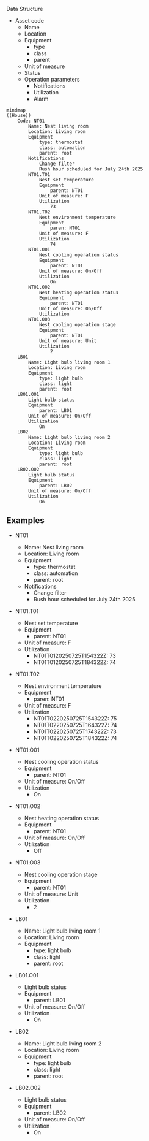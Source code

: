 
Data Structure
- Asset code
    - Name
    - Location
    - Equipment
        - type
        - class
        - parent
    - Unit of measure
    - Status
    - Operation parameters
        - Notifications
        - Utilization
        - Alarm

```mermaid
mindmap
((House))
    Code: NT01
        Name: Nest living room 
        Location: Living room
        Equipment
            type: thermostat
            class: automation
            parent: root
        Notifications
            Change filter
            Rush hour scheduled for July 24th 2025
        NT01.T01
            Nest set temperature
            Equipment
                parent: NT01
            Unit of measure: F
            Utilization
                73
        NT01.T02
            Nest environment temperature
            Equipment
                paren: NT01
            Unit of measure: F
            Utilization
                74
        NT01.O01
            Nest cooling operation status 
            Equipment
                parent: NT01
            Unit of measure: On/Off
            Utilization
                On
        NT01.O02
            Nest heating operation status 
            Equipment
                parent: NT01
            Unit of measure: On/Off
            Utilization
        NT01.O03
            Nest cooling operation stage 
            Equipment
                parent: NT01
            Unit of measure: Unit
            Utilization
                2
    LB01
        Name: Light bulb living room 1 
        Location: Living room
        Equipment
            type: light bulb
            class: light
            parent: root
    LB01.O01
        Light bulb status
        Equipment
            parent: LB01
        Unit of measure: On/Off
        Utilization
            On
    LB02
        Name: Light bulb living room 2 
        Location: Living room
        Equipment
            type: light bulb
            class: light
            parent: root
    LB02.O02
        Light bulb status
        Equipment
            parent: LB02
        Unit of measure: On/Off
        Utilization
            On
```    
## Examples

- NT01
    - Name: Nest living room 
    - Location: Living room
    - Equipment
        - type: thermostat
        - class: automation
        - parent: root
    - Notifications
        - Change filter
        - Rush hour scheduled for July 24th 2025

- NT01.T01
    - Nest set temperature
    - Equipment
        - parent: NT01
    - Unit of measure: F
    - Utilization
        - NT01T0120250725T154322Z: 73
        - NT01T0120250725T184322Z: 74

- NT01.T02
    - Nest environment temperature
    - Equipment
        - paren: NT01
    - Unit of measure: F
    - Utilization
        - NT01T0220250725T154322Z: 75
        - NT01T0220250725T164322Z: 74
        - NT01T0220250725T174322Z: 73
        - NT01T0220250725T184322Z: 74

- NT01.O01
    - Nest cooling operation status 
    - Equipment
        - parent: NT01
    - Unit of measure: On/Off
    - Utilization
        - On

- NT01.O02
    - Nest heating operation status 
    - Equipment
        - parent: NT01
    - Unit of measure: On/Off
    - Utilization
        - Off

- NT01.O03
    - Nest cooling operation stage 
    - Equipment
        - parent: NT01
    - Unit of measure: Unit
    - Utilization
        - 2

- LB01
    - Name: Light bulb living room 1 
    - Location: Living room
    - Equipment
        - type: light bulb
        - class: light
        - parent: root

- LB01.O01
    - Light bulb status
    - Equipment
        - parent: LB01
    - Unit of measure: On/Off
    - Utilization
        - On

- LB02
    - Name: Light bulb living room 2 
    - Location: Living room
    - Equipment
        - type: light bulb
        - class: light
        - parent: root

- LB02.O02
    - Light bulb status
    - Equipment
        - parent: LB02
    - Unit of measure: On/Off
    - Utilization
        - On